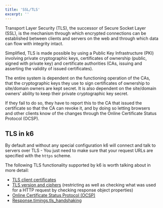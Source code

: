 ```yaml
---
title: 'SSL/TLS'
excerpt: ''
---
```


Transport Layer Security (TLS), the successor of Secure Socket Layer (SSL), is the mechanism through
which encrypted connections can be established between clients and servers on the web and through
which data can flow with integrity intact.

Simplified, TLS is made possible by using a Public Key Infrastructure (PKI) involving private
cryptographic keys, certificates of ownership (public, signed with private key) and certificate
authorities (CAs, issuing and asserting the validity of issued certificates).

The entire system is dependent on the functioning operation of the CAs, that the cryptographic keys
they use to sign certificates of ownership to site/domain owners are kept secret. It is also
dependent on the site/domain owners' ability to keep their private cryptographic key secret.

If they fail to do so, they have to report this to the CA that issued the certificate so that the
CA can revoke it, and by doing so letting browsers and other clients know of the changes through
the Online Certificate Status Protocol (OCSP).

## TLS in k6

By default and without any special configuration k6 will connect and talk to servers over TLS -
You just need to make sure that your request URLs are specified with the `https` scheme.

The following TLS functionality supported by k6 is worth talking about in more detail:

- [TLS client certificates](/using-k6/protocols/ssl-tls/ssl-tls-client-certificates)
- [TLS version and ciphers](/using-k6/protocols/ssl-tls/ssl-tls-version-and-ciphers) (restricting as
  well as checking what was used for a HTTP request by checking response object properties)
- [Online Certificate Status Protocol (OCSP)](/using-k6/protocols/ssl-tls/online-certificate-status-protocol-ocsp)
- [Response.timings.tls_handshaking](/javascript-api/k6-http/response)
